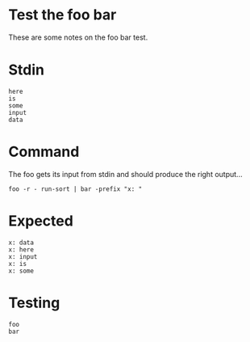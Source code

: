 # Test the foo bar

These are some notes on the foo bar test.

# Stdin

```
here
is
some
input
data
```

# Command

The foo gets its input from stdin and should produce the right output...

```
foo -r - run-sort | bar -prefix "x: "
```

# Expected

```
x: data
x: here
x: input
x: is
x: some
```

# Testing

~~~
foo
bar
~~~

